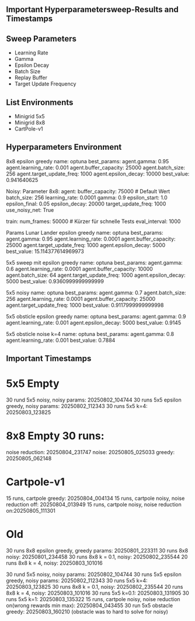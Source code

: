 ## Important Hyperparametersweep-Results and Timestamps

## Sweep Parameters

- Learning Rate
- Gamma
- Epsilon Decay
- Batch Size
- Replay Buffer
- Target Update Frequency

## List Environments

- Minigrid 5x5
- Minigrid 8x8
- CartPole-v1

## Hyperparameters Environment

8x8 epsilon greedy
name: optuna
best_params:
  agent.gamma: 0.95
  agent.learning_rate: 0.001
  agent.buffer_capacity: 25000
  agent.batch_size: 256
  agent.target_update_freq: 1000
  agent.epsilon_decay: 10000
best_value: 0.941640625

Noisy:
Parameter 8x8:
agent:
  buffer_capacity: 75000  # Default Wert
  batch_size: 256
  learning_rate: 0.0001
  gamma: 0.9
  epsilon_start: 1.0
  epsilon_final: 0.05
  epsilon_decay: 20000
  target_update_freq: 1000
  use_noisy_net: True

train:
  num_frames: 50000  # Kürzer für schnelle Tests
  eval_interval: 1000

Params Lunar Lander epsilon greedy
name: optuna
best_params:
  agent.gamma: 0.95
  agent.learning_rate: 0.0001
  agent.buffer_capacity: 25000
  agent.target_update_freq: 1000
  agent.epsilon_decay: 5000
best_value: 15.114377614969973

5x5 sweep mit epsilon greedy
name: optuna
best_params:
  agent.gamma: 0.6
  agent.learning_rate: 0.0001
  agent.buffer_capacity: 10000
  agent.batch_size: 64
  agent.target_update_freq: 1000
  agent.epsilon_decay: 5000
best_value: 0.9360999999999999

5x5 noisy
name: optuna
best_params:
  agent.gamma: 0.7
  agent.batch_size: 256
  agent.learning_rate: 0.0001
  agent.buffer_capacity: 25000
  agent.target_update_freq: 1000
best_value: 0.9117999999999998

5x5 obsticle epsilon greedy
name: optuna
best_params:
  agent.gamma: 0.9
  agent.learning_rate: 0.001
  agent.epsilon_decay: 5000
best_value: 0.9145

5x5 obsticle noise k=4
name: optuna
best_params:
  agent.gamma: 0.8
  agent.learning_rate: 0.001
best_value: 0.7884



## Important Timestamps

# 5x5 Empty
30 rund 5x5 noisy, noisy params: 20250802_104744
30 runs 5x5 epsilon greedy, noisy params: 20250802_112343
30 runs 5x5 k=4: 20250803_123825

# 8x8 Empty 30 runs:
noise reduction: 20250804_231747
noise: 20250805_025033
greedy: 20250805_062148

# Cartpole-v1
15 runs, cartpole greedy: 20250804_004134
15 runs, cartpole noisy, noise reduction off: 20250804_013949
15 runs, cartpole noisy, noise reduction on:20250805_111301

# Old
30 runs 8x8 epsilon greedy, greedy params: 20250801_223311
30 runs 8x8 noisy:  20250801_234458
30 runs 8x8 k = 0.1, noisy: 20250802_235544
20 runs 8x8 k = 4, noisy: 20250803_101016

30 rund 5x5 noisy, noisy params: 20250802_104744
30 runs 5x5 epsilon greedy, noisy params: 20250802_112343
30 runs 5x5 k=4: 20250803_123825
30 runs 8x8 k = 0.1, noisy: 20250802_235544
20 runs 8x8 k = 4, noisy: 20250803_101016
30 runs 5x5 k=0.1: 20250803_131905
30 runs 5x5 k=1: 20250803_135322
15 runs, cartpole noisy, noise reduction on(wrong rewards min max): 20250804_043455
30 run 5x5 obstacle greedy: 20250803_160210  (obstacle was to hard to solve for noisy)
